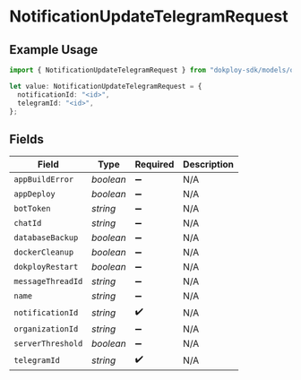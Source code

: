 # NotificationUpdateTelegramRequest

## Example Usage

```typescript
import { NotificationUpdateTelegramRequest } from "dokploy-sdk/models/operations";

let value: NotificationUpdateTelegramRequest = {
  notificationId: "<id>",
  telegramId: "<id>",
};
```

## Fields

| Field              | Type               | Required           | Description        |
| ------------------ | ------------------ | ------------------ | ------------------ |
| `appBuildError`    | *boolean*          | :heavy_minus_sign: | N/A                |
| `appDeploy`        | *boolean*          | :heavy_minus_sign: | N/A                |
| `botToken`         | *string*           | :heavy_minus_sign: | N/A                |
| `chatId`           | *string*           | :heavy_minus_sign: | N/A                |
| `databaseBackup`   | *boolean*          | :heavy_minus_sign: | N/A                |
| `dockerCleanup`    | *boolean*          | :heavy_minus_sign: | N/A                |
| `dokployRestart`   | *boolean*          | :heavy_minus_sign: | N/A                |
| `messageThreadId`  | *string*           | :heavy_minus_sign: | N/A                |
| `name`             | *string*           | :heavy_minus_sign: | N/A                |
| `notificationId`   | *string*           | :heavy_check_mark: | N/A                |
| `organizationId`   | *string*           | :heavy_minus_sign: | N/A                |
| `serverThreshold`  | *boolean*          | :heavy_minus_sign: | N/A                |
| `telegramId`       | *string*           | :heavy_check_mark: | N/A                |
